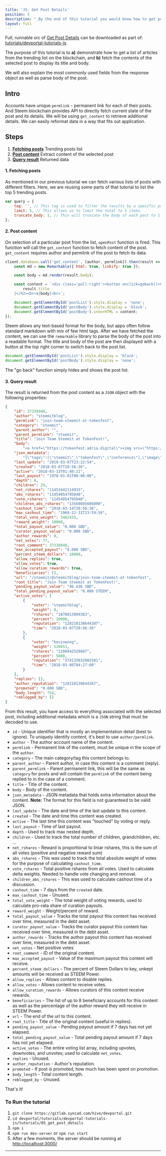 ```yaml
---
title: 'JS: Get Post Details'
position: 5
description: "_By the end of this tutorial you would know how to get post details and use them appropriately._"
layout: full
---              
```

<span class="fa-pull-left top-of-tutorial-repo-link"><span class="first-word">Full</span>, runnable src of [Get Post Details](https://gitlab.syncad.com/hive/devportal/-/tree/develop/tutorials/devportal-tutorials-js/tutorials/05_get_post_details) can be downloaded as part of: [tutorials/devportal-tutorials-js](https://gitlab.syncad.com/hive/devportal/-/tree/develop/tutorials/devportal-tutorials-js).</span>
<br>



The purpose of this tutorial is to **a)** demonstrate how to get a list of articles from the trending list on the blockchain, and **b)** fetch the contents of the selected post to display its title and body.

We will also explain the most commonly used fields from the response object as well as parse body of the post.

## Intro

Accounts have unique `permlink` - permanent link for each of their posts. And Steem blockchain provides API to directly fetch current state of the post and its details. We will be using `get_content` to retrieve additional details. We can easily reformat data in a way that fits out application.

## Steps

1.  [**Fetching posts**](#fetch-posts) Trending posts list
1.  [**Post content**](#post-content) Extract content of the selected post
1.  [**Query result**](#query-result) Returned data

#### 1. Fetching posts<a name="fetch-posts"></a>

As mentioned in our previous tutorial we can fetch various lists of posts with different filters. Here, we are reusing some parts of that tutorial to list the top 5 trending posts.

```javascript
var query = {
    tag: '', // This tag is used to filter the results by a specific post tag.
    limit: 5, // This allows us to limit the total to 5 items.
    truncate_body: 1, // This will truncate the body of each post to 1 character, which is useful if you want to work with lighter array.
};
```

#### 2. Post content<a name="post-content"></a>

On selection of a particular post from the list, `openPost` function is fired. This function will call the `get_content` function to fetch content of the post. `get_content` requires author and permlink of the post to fetch its data.

```javascript
client.database.call('get_content', [author, permlink]).then(result => {
    const md = new Remarkable({ html: true, linkify: true });

    const body = md.render(result.body);

    const content = `<div class='pull-right'><button onclick=goback()>Close</button></div><br><h2>${
        result.title
    }</h2><br>${body}<br>`;

    document.getElementById('postList').style.display = 'none';
    document.getElementById('postBody').style.display = 'block';
    document.getElementById('postBody').innerHTML = content;
});
```

Steem allows any text-based format for the body, but apps often follow standard markdown with mix of few html tags. After we have fetched the content, we can use the `remarkable` library to parse the body of the post into a readable format. The title and body of the post are then displayed with a button at the top right corner to switch back to the post list.

```javascript
document.getElementById('postList').style.display = 'block';
document.getElementById('postBody').style.display = 'none';
```

The "go back" function simply hides and shows the post list.

#### 3. Query result<a name="query-result"></a>

The result is returned from the post content as a `JSON` object with the following properties:

```json
{
    "id": 37338948,
    "author": "steemitblog",
    "permlink": "join-team-steemit-at-tokenfest",
    "category": "steemit",
    "parent_author": "",
    "parent_permlink": "steemit",
    "title": "Join Team Steemit at TokenFest!",
    "body":
        "<a href=\"https://tokenfest.adria.digital\"><img src=\"https://i.imgur.com/fOScDIW.png\"/></a>\n\nHello Steemians! If you’d like to meet Team Steemit live-in-person, or are just interested in attending what promises to be a great blockchain conference, join us at <a href=\"https://tokenfest.adria.digital/\">TokenFest</a> in San Francisco from March 15th to 16th. \n\nSteemit CEO, Ned Scott, will be participating in a fireside chat alongside Steemit’s CTO, Harry Schmidt, as well as the creator of Utopian.io, Diego Pucci. Steemit will also be hosting the opening party on Thursday night and we’d certainly love to meet as many of you as possible IRL, so head on over to https://tokenfest.adria.digital/ and get your tickets while you can. \n\n*Team Steemit*",
    "json_metadata":
        "{\"tags\":[\"steemit\",\"tokenfest\",\"conference\"],\"image\":[\"https://i.imgur.com/fOScDIW.png\"],\"links\":[\"https://tokenfest.adria.digital\",\"https://tokenfest.adria.digital/\"],\"app\":\"steemit/0.1\",\"format\":\"markdown\"}",
    "last_update": "2018-03-07T23:22:54",
    "created": "2018-03-07T20:56:36",
    "active": "2018-03-13T01:40:21",
    "last_payout": "1970-01-01T00:00:00",
    "depth": 0,
    "children": 29,
    "net_rshares": "11453442114933",
    "abs_rshares": "11454054795840",
    "vote_rshares": "11454054795840",
    "children_abs_rshares": "13568695606090",
    "cashout_time": "2018-03-14T20:56:36",
    "max_cashout_time": "1969-12-31T23:59:59",
    "total_vote_weight": 3462435,
    "reward_weight": 10000,
    "total_payout_value": "0.000 SBD",
    "curator_payout_value": "0.000 SBD",
    "author_rewards": 0,
    "net_votes": 77,
    "root_comment": 37338948,
    "max_accepted_payout": "0.000 SBD",
    "percent_steem_dollars": 10000,
    "allow_replies": true,
    "allow_votes": true,
    "allow_curation_rewards": true,
    "beneficiaries": [],
    "url": "/steemit/@steemitblog/join-team-steemit-at-tokenfest",
    "root_title": "Join Team Steemit at TokenFest!",
    "pending_payout_value": "46.436 SBD",
    "total_pending_payout_value": "0.000 STEEM",
    "active_votes": [
        {
            "voter": "steemitblog",
            "weight": 0,
            "rshares": "1870813909383",
            "percent": 10000,
            "reputation": "128210130644387",
            "time": "2018-03-07T20:56:36"
        },
        {
            "voter": "kevinwong",
            "weight": 526653,
            "rshares": "2208942520687",
            "percent": 5000,
            "reputation": "374133832002581",
            "time": "2018-03-08T04:27:00"
        }
    ],
    "replies": [],
    "author_reputation": "128210130644387",
    "promoted": "0.000 SBD",
    "body_length": 754,
    "reblogged_by": []
}
```

From this result, you have access to everything associated with the selected post, including additional metadata which is a `JSON` string that must be decoded to use.

*   `id` - Unique identifier that is mostly an implementation detail (best to ignore). To uniquely identify content, it's best to use `author/permlink`.
*   `author` - The author account name of the content.
*   `permlink` - Permanent link of the content, must be unique in the scope of the `author`.
*   `category` - The main category/tag this content belongs to.
*   `parent_author` - Parent author, in case this content is a comment (reply).
*   `parent_permlink` - Parent permanent link, this will be the same as `category` for posts and will contain the `permlink` of the content being replied to in the case of a comment.
*   `title` - Title of the content.
*   `body` - Body of the content.
*   `json_metadata` - JSON metadata that holds extra information about the content. **Note:** The format for this field is not guaranteed to be valid JSON.
*   `last_update` - The date and time of the last update to this content.
*   `created` - The date and time this content was created.
*   `active` - The last time this content was "touched" by voting or reply.
*   `last_payout` - Time of last payout.
*   `depth` - Used to track max nested depth.
*   `children` - Used to track the total number of children, grandchildren, etc. ...
*   `net_rshares` - Reward is proportional to liniar rshares, this is the sum of all votes (positive and negative reward sum)
*   `abs_rshares` - This was used to track the total absolute weight of votes for the purpose of calculating `cashout_time`.
*   `vote_rshares` - Total positive rshares from all votes. Used to calculate delta weights. Needed to handle vote changing and removal.
*   `children_abs_rshares` - This was used to calculate cashout time of a discussion.
*   `cashout_time` - 7 days from the `created` date.
*   `max_cashout_time` - Unused.
*   `total_vote_weight` - The total weight of voting rewards, used to calculate pro-rata share of curation payouts.
*   `reward_weight` - Weight/percent of reward.
*   `total_payout_value` - Tracks the total payout this content has received over time, measured in the debt asset.
*   `curator_payout_value` - Tracks the curator payout this content has received over time, measured in the debt asset.
*   `author_rewards` - Tracks the author payout this content has received over time, measured in the debt asset.
*   `net_votes` - Net positive votes
*   `root_comment` - ID of the original content.
*   `max_accepted_payout` - Value of the maximum payout this content will receive.
*   `percent_steem_dollars` - The percent of Steem Dollars to key, unkept amounts will be received as STEEM Power.
*   `allow_replies` - Allows content to disable replies.
*   `allow_votes` - Allows content to receive votes.
*   `allow_curation_rewards` - Allows curators of this content receive rewards.
*   `beneficiaries` - The list of up to 8 beneficiary accounts for this content as well as the percentage of the author reward they will receive in STEEM Power.
*   `url` - The end of the url to this content.
*   `root_title` - Title of the original content (useful in replies).
*   `pending_payout_value` - Pending payout amount if 7 days has not yet elapsed.
*   `total_pending_payout_value` - Total pending payout amount if 7 days has not yet elapsed.
*   `active_votes` - The entire voting list array, including upvotes, downvotes, and unvotes; used to calculate `net_votes`.
*   `replies` - Unused.
*   `author_reputation` - Author's reputation.
*   `promoted` - If post is promoted, how much has been spent on promotion.
*   `body_length` - Total content length.
*   `reblogged_by` - Unused.

That's it!

### To Run the tutorial

1.  `git clone https://gitlab.syncad.com/hive/devportal.git`
1.  `cd devportal/tutorials/devportal-tutorials-js/tutorials/05_get_post_details`
1.  `npm i`
1.  `npm run dev-server` or `npm run start`
1.  After a few moments, the server should be running at [http://localhost:3000/](http://localhost:3000/)


---
